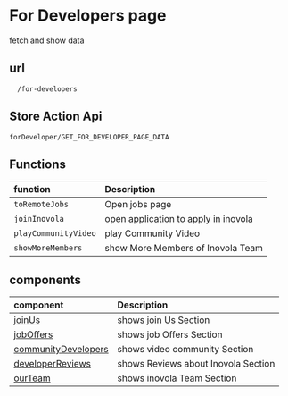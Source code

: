 # For Developers page

fetch and show data

## url

```
  /for-developers
```

## Store Action Api

```
forDeveloper/GET_FOR_DEVELOPER_PAGE_DATA
```

## Functions

| function             | Description                          |
| :------------------- | :----------------------------------- |
| `toRemoteJobs`       | Open jobs page                       |
| `joinInovola`        | open application to apply in inovola |
| `playCommunityVideo` | play Community Video                 |
| `showMoreMembers`    | show More Members of Inovola Team    |

## components

| component                                        | Description                         |
| :----------------------------------------------- | :---------------------------------- |
| [joinUs](./joinUs.vue)                           | shows join Us Section               |
| [jobOffers](./jobOffers.vue)                     | shows job Offers Section            |
| [communityDevelopers](./communityDevelopers.vue) | shows video community Section       |
| [developerReviews](./developerReviews.vue)       | shows Reviews about Inovola Section |
| [ourTeam](./ourTeam.vue)                         | shows inovola Team Section          |
